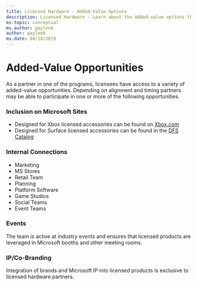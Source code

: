 ```yaml
---
title: Licensed Hardware - Added-Value Options
description: Licensed Hardware - Learn about the Added-value options that are part of the Licensed Hardware programs
ms.topic: conceptual
ms.author: gaylonb
author: gaylonb
ms.date: 04/18/2019
---
```


# Added-Value Opportunities

As a partner in one of the programs, licensees have access to a variety of added-value opportunities.  Depending on alignment and timing partners may be able to participate in one or more of the following opportunities.

### Inclusion on Microsoft Sites

- Designed for Xbox licensed accessories can be found on [Xbox.com](https://aka.ms/d4xbox_featured)
- Designed for Surface licensed accessories can be found in the [DFS Catalog](https://aka.ms/DFS)

### Internal Connections

- Marketing
- MS Stores
- Retail Team
- Planning
- Platform Software
- Game Studios
- Social Teams
- Event Teams

### Events

The team is active at industry events and ensures that licensed products are leveraged in Microsoft booths and other meeting rooms.

### IP/Co-Branding

Integration of brands and Microsoft IP into licensed products is exclusive to licensed hardware partners.

